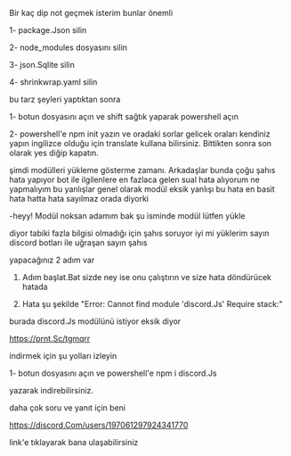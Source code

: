 Bir kaç dip not geçmek isterim bunlar önemli 

1- package.Json silin

2- node_modules dosyasını silin

3- json.Sqlite silin

4- shrinkwrap.yaml silin

bu tarz şeyleri yaptıktan sonra 

1- botun dosyasını açın ve shift sağtık yaparak powershell açın

2- powershell'e npm init yazın ve oradaki sorlar gelicek oraları kendiniz yapın ingilizce olduğu için translate kullana bilirsiniz.
Bittikten sonra son olarak yes diğip kapatın.


şimdi modülleri yükleme gösterme zamanı. Arkadaşlar bunda çoğu şahıs hata yapıyor bot ile ilgilenlere en fazlaca gelen sual hata alıyorum ne yapmalıyım
bu yanlışlar genel olarak  modül eksik yanlışı bu hata en basit hata hatta hata sayılmaz orada diyorki 

-heyy! Modül noksan adamım bak şu isminde modül lütfen yükle 

diyor tabiki fazla bilgisi olmadığı için şahıs soruyor iyi mi yüklerim sayın discord botları ile uğraşan sayın şahıs


yapacağınız 2 adım var 


1. Adım başlat.Bat sizde ney ise onu çalıştırın 
ve size hata döndürücek hatada 

2. Hata şu şekilde "Error: Cannot find module 'discord.Js'
Require stack:"

burada discord.Js modülünü istiyor eksik diyor

https://prnt.Sc/tgmqrr


indirmek için şu yolları izleyin 


1- botun dosyasını açın ve powershell'e npm i discord.Js 

yazarak indirebilirsiniz.

daha çok soru ve yanıt için beni 

https://discord.Com/users/197061297924341770

link'e tıklayarak bana ulaşabilirsiniz

